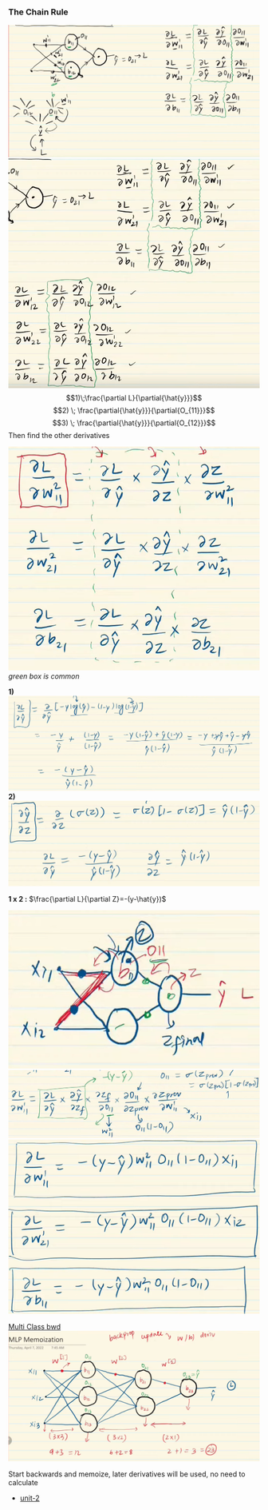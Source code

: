 ### The Chain Rule
![](../../Attachments/bwd-20230924-9.png)
![](../../Attachments/bwd-20230924.png)
$$1)\;\frac{\partial L}{\partial{\hat{y}}}$$
$$2) \; \frac{\partial{\hat{y}}}{\partial{O_{11}}}$$
$$3) \; \frac{\partial{\hat{y}}}{\partial{O_{12}}}$$
Then find the other derivatives

![](../../Attachments/bwd-20230924-10.png)
*green box is common*

**1)** ![](../../Attachments/bwd-20230924-11.png)
**2)** ![](../../Attachments/bwd-20230924-12.png)

**1 x 2 :**
$\frac{\partial L}{\partial Z}=-(y-\hat{y})$

![](../../Attachments/bwd-20230924-13.png)
![](../../Attachments/bwd-20230924-14.png)
![](../../Attachments/bwd-20230924-15.png)

[Multi Class bwd](bwd_multi.excalidraw.md)
![](../../Attachments/bwd-20230924-16.png)

Start backwards and memoize, later derivatives will be used, no need to calculate

-  [unit-2](unit-2.md)

